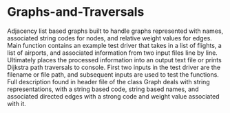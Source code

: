 # Graphs-and-Traversals
Adjacency list based graphs built to handle graphs represented with names, associated string codes for nodes, and relative weight values for edges. Main function contains an example test driver that takes in a list of flights, a list of airports, and associated information from two input files line by line. Ultimately places the processed information into an output text file or prints Dijkstra path traversals to console.
First two inputs in the test driver are the filename or file path, and subsequent inputs are used to test the functions. Full description found in header file of the class
Graph deals with string representations, with a string based code, string based names, and associated directed edges with a strong code and weight value associated with it.
